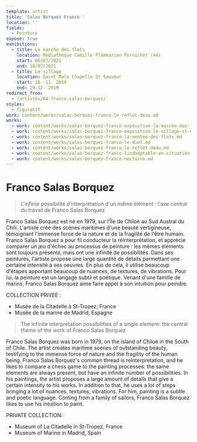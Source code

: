```yaml
---
template: artist
title: 'Salas Borquez Franco '
location: ''
fields:
  - Peinture
expose: true
exhibitions:
  - title: La marche des flots
    location: Mediathèque Camille Flammarion Pornichet (44)
    start: 06/07/2021
    end: 18/07/2021
  - title: Le sillage
    location: Saint Malo Chapelle St Sauveur
    start: 16 -11- 2019
    end: 29-12- 2019
redirect_from:
  - /artistes/64-franco-salas-borquez/
styles:
  - Figuratif
work: content/works/salas-borquez-franco-le-reflet-deau.md
works:
  - work: content/works/salas-borquez-franco-exposition-la-marche-des-flots-mediatheque-pornichet.md
  - work: content/works/salas-borquez-franco-exposition-le-sillage-st-malo-2019.md
  - work: content/works/salas-borquez-franco-la-montee-des-flots.md
  - work: content/works/salas-borquez-franco-le-duel.md
  - work: content/works/salas-borquez-franco-le-reflet-deau.md
  - work: content/works/salas-borquez-franco-lindomptable-en-situation.md
  - work: content/works/salas-borquez-franco-nocturne.md
---
```

# Franco Salas Borquez

> L'infinie possibilité d'interprétation d'un même élément : l'axe central du travail de Franco Salas Borquez

Franco Salas Borquez est né en 1979, sur l’Île de Chiloé au Sud Austral du Chili. L'artiste crée des scènes maritimes d'une beauté vertigineuse, témoignant l'immense force de la nature et de la fragilité de l'être humain. Franco Salas Borquez a pour fil conducteur la réinterprétation, et apprécie comparer un jeu d'échec au processus de peinture : les mêmes éléments sont toujours présents, mais ont une infinité de possibilités. Dans ses peintures, l'artiste propose une large quantité de détails parmettant une certaine intensité à ses oeuvres. En plus de cela, il utilise beaucoup d'étapes apportant beaucoup de nuances, de textures, de vibrations. Pour lui, la peinture est un langage subtil et poétique. Venant d'une famille de marins, Franco Salas Borquez aime faire appel à son intuition pour peindre.

COLLECTION PRIVEE :

* Musée de la Citadelle à St-Tropez, France
* Musée de la marine de Madrid, Espagne

> The infinite interpretation possibilities of a single element: the central theme of the work of Franco Salas Borquez

Franco Salas Borquez was born in 1979, on the island of Chiloé in the South of Chile. The artist creates maritime scenes of outstanding beauty, testifying to the immense force of nature and the fragility of the human being. Franco Salas Borquez's common thread is reinterpretation, and he likes to compare a chess game to the painting processes: the same elements are always present, but have an infinite number of possibilities. In his paintings, the artist proposes a large amount of details that give a certain intensity to his works. In addition to that, he uses a lot of steps bringing a lot of nuances, textures, vibrations. For him, painting is a subtle and poetic language. Coming from a family of sailors, Franco Salas Borquez likes to use his intuition to paint.

PRIVATE COLLECTION:

* Museum of La Citadelle in St-Tropez, France
* Museum of Marine in Madrid, Spain
